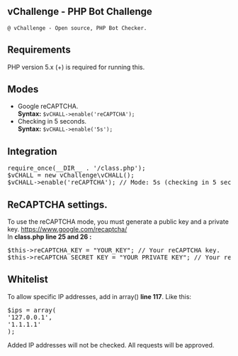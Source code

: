 ## vChallenge - PHP Bot Challenge
<code>@ vChallenge - Open source, PHP Bot Checker.</code>
## Requirements
PHP version 5.x (+) is required for running this.
## Modes
- Google reCAPTCHA.<br>
<strong>Syntax:</strong> <code>$vCHALL->enable('reCAPTCHA');</code>
- Checking in 5 seconds.<br>
<strong>Syntax:</strong> <code>$vCHALL->enable('5s');</code>
## Integration
<pre>
require_once(__DIR__ . '/class.php');
$vCHALL = new vChallenge\vCHALL();
$vCHALL->enable('reCAPTCHA'); // Mode: 5s (checking in 5 seconds) or reCAPTCHA (Google reCAPTCHA validation).
</pre>
## ReCAPTCHA settings.
To use the reCAPTCHA mode, you must generate a public key and a private key.
https://www.google.com/recaptcha/<br>
In <strong>class.php line 25 and 26 :</strong>
<pre>
$this->reCAPTCHA_KEY = "YOUR_KEY"; // Your reCAPTCHA key.
$this->reCAPTCHA_SECRET_KEY = "YOUR_PRIVATE_KEY"; // Your reCAPTCHA private key.
</pre>
## Whitelist
To allow specific IP addresses, add in array() <strong>line 117</strong>. Like this:<br>
<pre>
$ips = array(
'127.0.0.1',
'1.1.1.1'
);
</pre>
Added IP addresses will not be checked. All requests will be approved.
